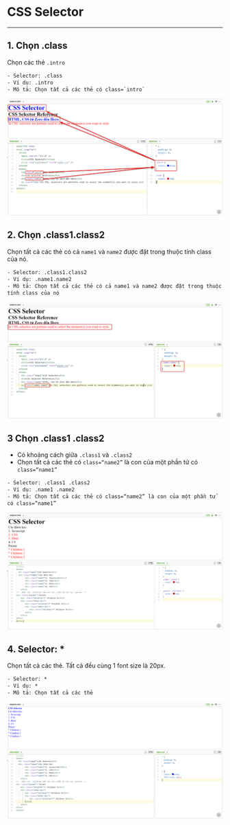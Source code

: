 # CSS Selector

---

## 1. Chọn .class

Chọn các thẻ `.intro`

```
- Selector: .class
- Ví dụ: .intro
- Mô tả: Chọn tất cả các thẻ có class=`intro`
```

![Ví dụ .class](./asset/image/001.png "Chọn tất cả các thẻ có class='intro'")

## 2. Chọn .class1.class2

Chọn tất cả các thẻ có cả `name1` và `name2` được đặt trong thuộc tính class của nó.

```
- Selector: .class1.class2
- Ví dụ: .name1.name2
- Mô tả: Chọn tất cả các thẻ có cả name1 và name2 được đặt trong thuộc tính class của nó
```

![Ví dụ .class1.class2](./asset/image/002.png 'Chọn tất cả các thẻ có cả name1 và name2 được đặt trong thuộc tính class của nó')

## 3 Chọn .class1 .class2

- Có khoảng cách giữa `.class1` và `.class2`
- Chọn tất cả các thẻ có `class=“name2”` là con của một phần tử có `class=“name1”`

```
- Selector: .class1 .class2
- Ví dụ: .name1 .name2
- Mô tả: Chọn tất cả các thẻ có class=“name2” là con của một phần tử có class=“name1”
```

![Ví dụ .class1 .class2](./asset/image/003.png 'Ví dụ 3')

## 4. Selector: \*

Chọn tất cả các thẻ. Tất cả đều cùng 1 font size là 20px.

```
- Selector: *
- Ví dụ: *
- Mô tả: Chọn tất cả các thẻ
```

![Ví dụ chọn tất cả các thẻ](./asset/image/004.png 'Chọn tất cả các thẻ')
